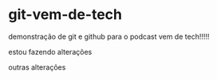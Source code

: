 # git-vem-de-tech
demonstração de git e github para o podcast vem de tech!!!!!

estou fazendo alterações

outras alterações